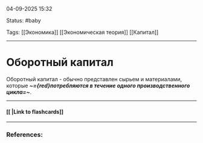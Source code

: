 
04-09-2025 15:32

Status: #baby

Tags: [[Экономика]] [[Экономическая теория]] [[Капитал]]

---
# Оборотный капитал

Оборотный капитал - обычно представлен сырьем и материалами, которые ***~={red}потребляются в течение одного производственного цикла=~***.



----
#### [[ |Link to flashcards]]



---
### References:

